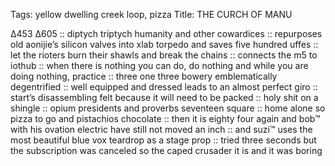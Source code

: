 Tags: yellow dwelling creek loop, pizza
Title: THE CURCH OF MANU
  
∆453 ∆605 :: diptych triptych humanity and other cowardices :: repurposes old aonijie’s silicon valves into xlab torpedo and saves five hundred uffes :: let the rioters burn their shawls and break the chains :: connects the m5 to iothub :: when there is nothing you can do, do nothing and while you are doing nothing, practice :: three one three bowery emblematically degentrified :: well equipped and dressed leads to an almost perfect giro :: start’s disassembling felt because it will need to be packed :: holy shit on a shingle :: opium presidents and proverbs seventeen square :: home alone so pizza to go and pistachios chocolate :: then it is eighty four again and bob™ with his ovation electric have still not moved an inch :: and suzi™ uses the most beautiful  blue vox teardrop as a stage prop :: tried three seconds but the subscription was canceled so the caped crusader it is and it was boring  
